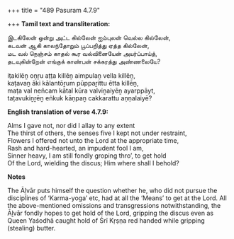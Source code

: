 +++
title = "489 Pasuram 4.7.9"

+++
**Tamil text and transliteration:**

இடகிலேன் ஒன்று அட்ட கில்லேன் ஐம்புலன் வெல்ல கில்லேன்,  
கடவன் ஆகி காலந்தோறும் பூப்பறித்து ஏத்த கில்லேன்,  
மட வல் நெஞ்சம் காதல் கூர வல்வினையேன் அயர்ப்பாய்த்,  
தடவுகின்றேன் எங்குக் காண்பன் சக்கரத்து அண்ணலையே?

iṭakilēṉ oṉṟu aṭṭa killēṉ aimpulaṉ vella killēṉ,  
kaṭavaṉ āki kālantōṟum pūppaṟittu ētta killēṉ,  
maṭa val neñcam kātal kūra valviṉaiyēṉ ayarppāyt,  
taṭavukiṉṟēṉ eṅkuk kāṇpaṉ cakkarattu aṇṇalaiyē?

**English translation of verse 4.7.9:**

Alms I gave not, nor did I allay to any extent  
The thirst of others, the senses five I kept not under restraint,  
Flowers I offered not unto the Lord at the appropriate time,  
Rash and hard-hearted, an impudent fool I am,  
Sinner heavy, I am still fondly groping thro’, to get hold  
Of the Lord, wielding the discus; Him where shall I behold?

**Notes**

The Āḻvār puts himself the question whether he, who did not pursue the disciplines of ‘Karma-yoga’ etc, had at all the ‘Means’ to get at the Lord. All the above-mentioned omissions and transgressions notwithstanding, the Āḻvār fondly hopes to get hold of the Lord, gripping the discus even as Queen Yaśodhā caught hold of Śrī Kṛṣṇa red handed while gripping (stealing) butter.



